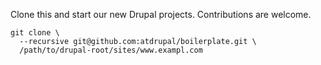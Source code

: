 Clone this and start our new Drupal projects. Contributions are welcome.

````
git clone \
  --recursive git@github.com:atdrupal/boilerplate.git \
  /path/to/drupal-root/sites/www.exampl.com
````
